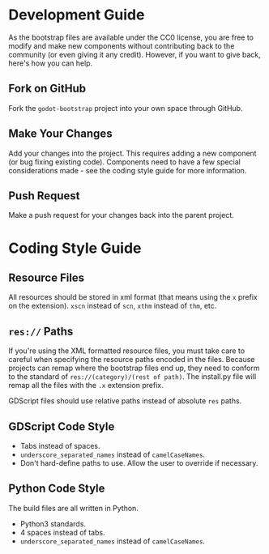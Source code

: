 # Development Guide


As the bootstrap files are available under the CC0 license, you are free to
modify and make new components without contributing back to the community
(or even giving it any credit).  However, if you want to give back, here's how
you can help.


## Fork on GitHub

Fork the `godot-bootstrap` project into your own space through GitHub.

## Make Your Changes

Add your changes into the project.  This requires adding a new component
(or bug fixing existing code).  Components need to have a few special
considerations made - see the coding style guide for more information.

## Push Request

Make a push request for your changes back into the parent project.


# Coding Style Guide


## Resource Files

All resources should be stored in xml format (that means using the `x` prefix
on the extension).  `xscn` instead of `scn`, `xthm` instead of `thm`, etc.


## `res://` Paths

If you're using the XML formatted resource files, you must take care to
careful when specifying the resource paths encoded in the files.  Because
projects can remap where the bootstrap files end up, they need to conform
to the standard of `res://(category)/(rest of path)`.  The install.py file
will remap all the files with the `.x` extension prefix.

GDScript files should use relative paths instead of absolute `res` paths.


## GDScript Code Style

* Tabs instead of spaces.
* `underscore_separated_names` instead of `camelCaseNames`.
* Don't hard-define paths to use.  Allow the user to override if necessary.


## Python Code Style

The build files are all written in Python.

* Python3 standards.
* 4 spaces instead of tabs.
* `underscore_separated_names` instead of `camelCaseNames`.

